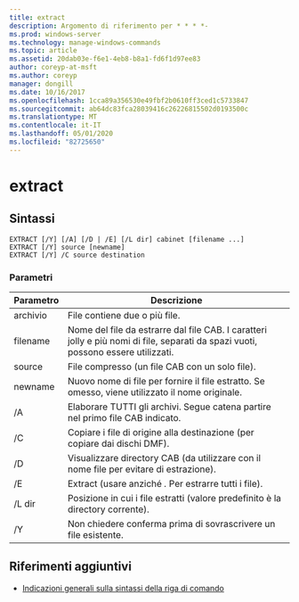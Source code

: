 ```yaml
---
title: extract
description: Argomento di riferimento per * * * *-
ms.prod: windows-server
ms.technology: manage-windows-commands
ms.topic: article
ms.assetid: 20dab03e-f6e1-4eb8-b8a1-fd6f1d97ee83
author: coreyp-at-msft
ms.author: coreyp
manager: dongill
ms.date: 10/16/2017
ms.openlocfilehash: 1cca89a356530e49fbf2b0610ff3ced1c5733847
ms.sourcegitcommit: ab64dc83fca28039416c26226815502d0193500c
ms.translationtype: MT
ms.contentlocale: it-IT
ms.lasthandoff: 05/01/2020
ms.locfileid: "82725650"
---
```

# <a name="extract"></a>extract



## <a name="syntax"></a>Sintassi

```
EXTRACT [/Y] [/A] [/D | /E] [/L dir] cabinet [filename ...]
EXTRACT [/Y] source [newname]
EXTRACT [/Y] /C source destination
```

### <a name="parameters"></a>Parametri

|Parametro|Descrizione|
|---------|-----------|
|archivio|File contiene due o più file.|
|filename|Nome del file da estrarre dal file CAB. I caratteri jolly e più nomi di file, separati da spazi vuoti, possono essere utilizzati.|
|source|File compresso (un file CAB con un solo file).|
|newname|Nuovo nome di file per fornire il file estratto. Se omesso, viene utilizzato il nome originale.|
|/A|Elaborare TUTTI gli archivi. Segue catena partire nel primo file CAB indicato.|
|/C|Copiare i file di origine alla destinazione (per copiare dai dischi DMF).|
|/D|Visualizzare directory CAB (da utilizzare con il nome file per evitare di estrazione).|
|/E|Extract (usare anziché *.* Per estrarre tutti i file).|
|/L dir|Posizione in cui i file estratti (valore predefinito è la directory corrente).|
|/Y|Non chiedere conferma prima di sovrascrivere un file esistente.|

## <a name="additional-references"></a>Riferimenti aggiuntivi

- [Indicazioni generali sulla sintassi della riga di comando](command-line-syntax-key.md)